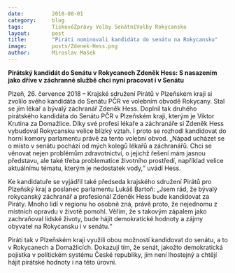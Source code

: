 ```yaml
---
date:         2018-08-01
category:     blog
tags:         TiskovéZprávy Volby SenátníVolby Rokycansko
layout:       post
title:        "Piráti nominovali kandidáta do senátu na Rokycansku" 
image:        posts/Zdenek-Hess.png
author:       Miroslav Mašek
---
```


**Pirátský kandidát do Senátu v Rokycanech Zdeněk Hess: S nasazením jako dříve v záchranné službě chci nyní pracovat i v Senátu**

Plzeň, 26. července 2018 – Krajské sdružení Pirátů v Plzeňském kraji si zvolilo svého kandidáta do Senátu PČR ve volebním obvodě Rokycany. Stal se jím lékař a bývalý záchranář Zdeněk Hess. Doplnil tak druhého pirátského kandidáta do Senátu PČR v Plzeňském kraji, kterým je Viktor Krutina za Domažlice. 
Díky své profesi lékaře a záchranáře si Zdeněk Hess vybudoval Rokycansku velice blízký vztah. I proto se rozhodl kandidovat do horní komory parlamentu právě za tento volební obvod. „Nápad ucházet se o místo v senátu pochází od mých kolegů lékařů a záchranářů. Chci se věnovat nejen problémům zdravotnictví, o jejichž řešení mám jasnou představu, ale také třeba problematice životního prostředí, například velice aktuálnímu tématu, kterým je nedostatek vody,“ uvádí Hess. 

Ke kandidatuře se vyjádřil také předseda krajského sdružení Pirátů pro Plzeňský kraj a poslanec parlamentu Lukáš Bartoň: „Jsem rád, že bývalý rokycanský záchranář a profesionál Zdeněk Hess bude kandidovat za Piráty. Mnoho lidí v regionu ho osobně zná, právě proto, že nejednomu z místních opravdu v životě pomohl. Věřím, že s takovým zápalem jako zachraňoval lidské životy, bude hájit demokratické hodnoty a zájmy obyvatel na Rokycansku i v senátu.“

Piráti tak v Plzeňském kraji využili obou možností kandidovat do senátu, a to v Rokycanech a Domažlicích. Dokazují tím, že senát, jakožto demokratická pojistka v politickém systému České republiky, jim není lhostejný a chtějí hájit pirátské hodnoty i na této úrovni. 
